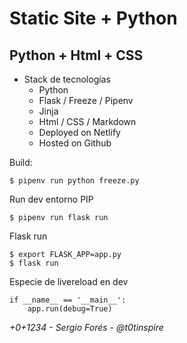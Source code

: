 # Static Site + Python

## Python + Html + CSS

- Stack de tecnologías
    - Python
    - Flask / Freeze / Pipenv
    - Jinja
    - Html / CSS / Markdown
    - Deployed on Netlify
    - Hosted on Github

Build:

```
$ pipenv run python freeze.py
```

Run dev entorno PIP

```
$ pipenv run flask run
```

Flask run

```
$ export FLASK_APP=app.py
$ flask run
```

Especie de livereload en dev

```
if __name__ == '__main__':
    app.run(debug=True)
```


*+0+1234 - Sergio Forés - @t0tinspire*